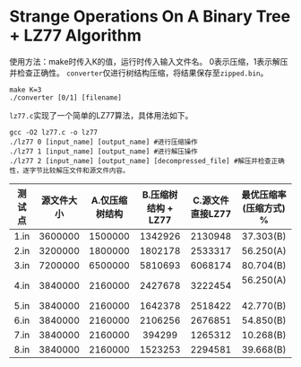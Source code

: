 # Strange Operations On A Binary Tree + LZ77 Algorithm

使用方法：make时传入K的值，运行时传入输入文件名。
0表示压缩，1表示解压并检查正确性。
`converter`仅进行树结构压缩，将结果保存至`zipped.bin`。

```
make K=3
./converter [0/1] [filename]
```


`lz77.c`实现了一个简单的LZ77算法，具体用法如下。
```
gcc -O2 lz77.c -o lz77
./lz77 0 [input_name] [output_name] #进行压缩操作
./lz77 1 [input_name] [output_name] #进行解压操作
./lz77 2 [input_name] [output_name] [decompressed_file] #解压并检查正确性，逐字节比较解压文件和源文件内容。
```


| 测试点 | 源文件大小 | A.仅压缩树结构 | B.压缩树结构 + LZ77 | C.源文件直接LZ77 | 最优压缩率(压缩方式) %|
|:-:|:-:|:-:|:-:|:-:|:-:|
|1.in | 3600000 | 1500000 | 1342926 | 2130948 | 37.303‬(B) |
|2.in | 3200000 | 1800000 | 1802178 | 2533317 | 56.250(A) |
|3.in | 7200000 | 6500000 | 5810693 | 6068174 | 80.704(B) |
|4.in | 3840000 | 2160000 | 2427678 | 3222454 | 56.250(A) ‬|
|5.in | 3840000 | 2160000 | 1642378 | 2518422 | 42.770(B) |
|6.in | 3840000 | 2160000 | 2106256 | 2676851 | 54.850(B) |
|7.in | 3840000 | 2160000 | 394299  | 1265312 | 10.268(B) |
|8.in | 3840000 | 2160000 | 1523253 | 2294581 | 39.668(B) |
